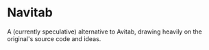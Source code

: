 # Navitab
A (currently speculative) alternative to Avitab, drawing heavily on the original's source code and ideas.
